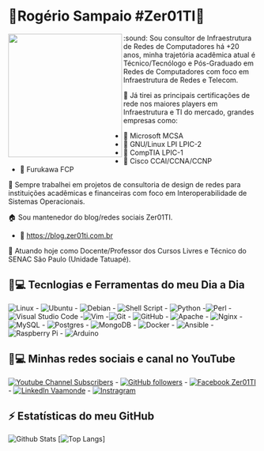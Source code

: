 # :penguin:Rogério Sampaio #Zer01TI:penguin: 
<img align="left" width="230" height="250" src="https://github.com/vaamonde/vaamonde/blob/main/vaamonde.png">
:sound: Sou consultor de Infraestrutura de Redes de Computadores há +20 anos, minha trajetória acadêmica atual é Técnico/Tecnólogo e Pós-Graduado em Redes de Computadores com foco em Infraestrutura de Redes e Telecom. 

:satellite: Já tirei as principais certificações de rede nos maiores players em Infraestrutura e TI do mercado, grandes empresas como:
- :rocket: Microsoft MCSA
- :rocket: GNU/Linux LPI LPIC-2
- :rocket: CompTIA LPIC-1
- :rocket: Cisco CCAI/CCNA/CCNP
- :rocket: Furukawa FCP

:office: Sempre trabalhei em projetos de consultoria de design de redes para instituições acadêmicas e financeiras com foco em Interoperabilidade de Sistemas Operacionais.

:house: Sou mantenedor do blog/redes sociais Zer01TI. 
- :penguin: https://blog.zer01ti.com.br

:school: Atuando hoje como Docente/Professor dos Cursos Livres e Técnico do SENAC São Paulo (Unidade Tatuapé).

## 🚀💻 Tecnlogias e Ferramentas do meu Dia a Dia
<img alt="Linux" src="https://img.shields.io/badge/Linux-FCC624?style=for-the-badge&logo=linux&logoColor=black" /> - <img alt="Ubuntu" src="https://img.shields.io/badge/Ubuntu-E95420?style=for-the-badge&logo=ubuntu&logoColor=white" /> - <img alt="Debian" src="https://img.shields.io/badge/Debian-D70A53?style=for-the-badge&logo=debian&logoColor=white" /> - <img alt="Shell Script" src="https://img.shields.io/badge/shell_script-%23121011.svg?style=for-the-badge&logo=gnu-bash&logoColor=white"/> - <img alt="Python" src="https://img.shields.io/badge/python-%2314354C.svg?style=for-the-badge&logo=python&logoColor=white"/> -<img alt="Perl" src="https://img.shields.io/badge/perl-%2339457E.svg?style=for-the-badge&logo=perl&logoColor=white"/> -<img alt="Visual Studio Code" src="https://img.shields.io/badge/VisualStudioCode-0078d7.svg?style=for-the-badge&logo=visual-studio-code&logoColor=white"/> -<img alt="Vim" src="https://img.shields.io/badge/VIM-%2311AB00.svg?style=for-the-badge&logo=vim&logoColor=white"/> -<img alt="Git" src="https://img.shields.io/badge/git-%23F05033.svg?style=for-the-badge&logo=git&logoColor=white"/> - <img alt="GitHub" src="https://img.shields.io/badge/github-%23121011.svg?style=for-the-badge&logo=github&logoColor=white"/> - <img alt="Apache" src="https://img.shields.io/badge/apache-%23D42029.svg?style=for-the-badge&logo=apache&logoColor=white"/> - <img alt="Nginx" src="https://img.shields.io/badge/nginx-%23009639.svg?style=for-the-badge&logo=nginx&logoColor=white"/> - <img alt="MySQL" src="https://img.shields.io/badge/mysql-%2300f.svg?style=for-the-badge&logo=mysql&logoColor=white"/> - <img alt="Postgres" src ="https://img.shields.io/badge/postgres-%23316192.svg?style=for-the-badge&logo=postgresql&logoColor=white"/> - <img alt="MongoDB" src ="https://img.shields.io/badge/MongoDB-%234ea94b.svg?style=for-the-badge&logo=mongodb&logoColor=white"/> - <img alt="Docker" src="https://img.shields.io/badge/docker-%230db7ed.svg?style=for-the-badge&logo=docker&logoColor=white"/> - <img alt="Ansible" src="https://img.shields.io/badge/ansible-%231A1918.svg?style=for-the-badge&logo=ansible&logoColor=white"/> - <img alt="Raspberry Pi" src="https://img.shields.io/badge/-RaspberryPi-C51A4A?style=for-the-badge&logo=Raspberry-Pi"/> - <img alt="Arduino" src="https://img.shields.io/badge/-Arduino-00979D?style=for-the-badge&logo=Arduino&logoColor=white"/>

## 🚀💻 Minhas redes sociais e canal no YouTube
[![Youtube Channel Subscribers](https://img.shields.io/youtube/channel/subscribers/UC-zMoZSD3tDQLEuPYJtL0hw?label=YOUTUBE&logo=youtube&style=for-the-badge&logoColor=red)](https://youtube.com/zero1ti) - [![GitHub followers](https://img.shields.io/github/followers/vaamonde?label=GitHub&logo=Github&style=for-the-badge)](https://github.com/vaamonde/) - [![Facebook Zer01TI](https://img.shields.io/badge/Facebook-1877F2?style=for-the-badge&logo=ProcedimentosEmTi&logoColor=white)](https://www.facebook.com/zer01ti) - [![LinkedIn Vaamonde](https://img.shields.io/badge/LinkedIn-0077B5?style=for-the-badge&logo=linkedin&logoColor=white)](https://www.linkedin.com/in/robson-vaamonde-0b029028/) - [![Instragram](https://img.shields.io/badge/Instagram-E4405F?style=for-the-badge&logo=instagram&logoColor=white)](https://www.instagram.com/zer01ti/)

## ⚡ Estatísticas do meu GitHub

![Github Stats](https://github-readme-stats.vercel.app/api?username=vaamonde&show_icons=true&count_private=true&show_icons=true&include_all_commits=true)
[![Top Langs](https://github-readme-stats.vercel.app/api/top-langs/?username=vaamonde&langs_count=4)]
